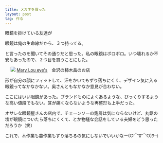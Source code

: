 ```yaml
---
title: メガネを買った
layout: post
tag: 作る
---
```



眼鏡を掛けている友達が
>
眼鏡は俺の生命線だから、３つ持ってる。

と言ったのを聞いてその通りだと思った。私の眼鏡はボロボロ。いつ壊れるか不安もあったので、２つ目を買うことにした。



　
![](https://c2.staticflickr.com/4/3886/15161359136_5f80818272.jpg)
<a href="https://www.facebook.com/MaryLouEyes" target="_blank">Mary Lou eye&apos;s</a>　金沢の柿木畠のお店

形が自分の顔にフィットして、汗をかいてもずり落ちにくく、デザイン気に入る眼鏡ってなかなかない。奥さんともなかなか意見が合わない。

ここにはいい眼鏡があった。ブランドものによくあるような、びっくりするような高い値段でもない。耳が痛くならないような再整形も上手だった。

オサレな眼鏡屋さんの店内で、チェーンソーの鉋屑は気にならないけど、丸鋸の埃が眼鏡についたら落ちにくくて、とか物騒な会話をしている夫婦をどう思っただろうか（笑）

これで、木作業も農作業もずり落ちるの気にしないでいいかなー(○⌒∇⌒○)ﾜｰｲ




　
